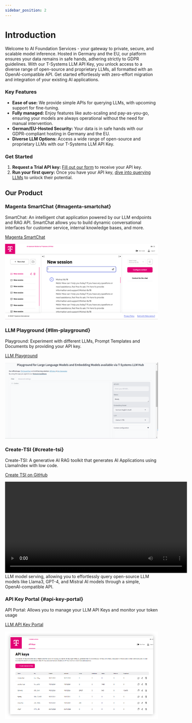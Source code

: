 ```yaml
---
sidebar_position: 2
---
```

 # Introduction

Welcome to AI Foundation Services - your gateway to private, secure, and scalable model inference. Hosted in Germany and the EU, our platform ensures your data remains in safe hands, adhering strictly to GDPR guidelines. With our T-Systems LLM API Key, you unlock access to a diverse range of open-source and proprietary LLMs, all formatted with an OpenAI-compatible API. Get started effortlessly with zero-effort migration and integration of your existing AI applications.
 
### Key Features
 
- **Ease of use:** We provide simple APIs for querying LLMs, with upcoming support for fine-tuning.
- **Fully managed:** Enjoy features like auto-scaling and pay-as-you-go, ensuring your models are always operational without the need for manual intervention.
- **German/EU-Hosted Security:** Your data is in safe hands with our GDPR-compliant hosting in Germany and the EU.
- **Diverse LLM Options:** Access a wide range of open-source and proprietary LLMs with our T-Systems LLM API Key.
 
### Get Started
 
1. **Request a Trial API key:** [Fill out our form](https://docs.google.com/forms/d/e/1FAIpQLSdBDhCijYUIUeyJVTLzCy0rm55XgD2nG5supwtGRHXVfaX-fw/viewform) to receive your API key.
2. **Run your first query:** Once you have your API key, [dive into querying LLMs](./03_Quickstart.md) to unlock their potential.

## Our Product
### Magenta SmartChat {#magenta-smartchat}

SmartChat: An intelligent chat application powered by our LLM endpoints and RAG API. SmartChat allows you to build dynamic conversational interfaces for customer service, internal knowledge bases, and more.

[Magenta SmartChat](https://smartchat.llmhub.t-systems.net/)

![smart chat](smart-chat.png)

### LLM Playground {#llm-playground}

Playground: Experiment with different LLMs, Prompt Templates and Documents by providing your API key. 

[LLM Playground](https://playground.llmhub.t-systems.net/)

![llm-playground](playground.png)

### Create-TSI {#create-tsi}

Create-TSI: A generative AI RAG toolkit that generates AI Applications using LlamaIndex with low code.

[Create TSI on GitHub](https://github.com/telekom/create-tsi)

<video width="600" controls>
  <source src="/img/create-tsi.mp4" type="video/mp4"> </source>
</video>
LLM model serving, allowing you to effortlessly query open-source LLM models like Llama3, GPT-4, and Mistral AI models through a simple, OpenAI-compatible API.

### API Key Portal {#api-key-portal}

API Portal: Allows you to manage your LLM API Keys and monitor your token usage

[LLM API Key Portal](https://apikey.llmhub.t-systems.net/)

![api-portal](api-portal.png)
